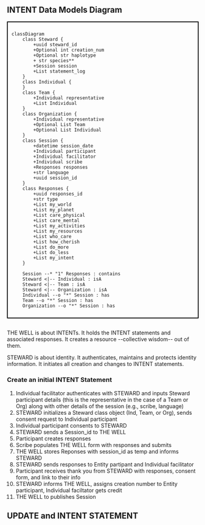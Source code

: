 ## INTENT Data Models Diagram

<div style="border: 2px solid black; padding: 10px;">

```mermaid
classDiagram
    class Steward {
        +uuid steward_id
        +Optional int creation_num
        +Optional str haplotype
        + str species**
        +Session session
        +List statement_log
    }
    class Individual {
    }
    class Team {
        +Individual representative
        +List Individual
    }
    class Organization {
        +Individual representative
        +Optional List Team
        +Optional List Individual
    }
    class Session {
        +datetime session_date
        +Individual participant
        +Individual facilitator
        +Individual scribe
        +Responses responses
        +str language
        +uuid session_id
    }
    class Responses {
        +uuid responses_id
        +str type
        +List my_world
        +List my_planet
        +List care_physical
        +List care_mental
        +List my_activities
        +List my_resources
        +List who_care
        +List how_cherish
        +List do_more
        +List do_less
        +List my_intent
    }

    Session --* "1" Responses : contains
    Steward <|-- Individual : isA
    Steward <|-- Team : isA
    Steward <|-- Organization : isA
    Individual --o "*" Session : has
    Team --o "*" Session : has
    Organization --o "*" Session : has

```

</div>

## 
THE WELL is about INTENTs. It holds the INTENT statements and associated responses. It creates a resource --collective wisdom-- out of them.  

STEWARD is about identity. It authenticates, maintains and protects identity information. It initiates all creation and changes to INTENT statements.



### Create an initial INTENT Statement
1. Individual facilitator authenticates with STEWARD and inputs Steward participant details (this is the representative in the case of a Team or Org) along with other details of the session (e.g., scribe, language)
3. STEWARD initializes a Steward class object (Ind, Team, or Org), sends consent request to Individual participant
4. Individual participant consents to STEWARD
5. STEWARD sends a Session_id to THE WELL
6. Participant creates responses
7. Scribe populates THE WELL form with responses and submits 
8. THE WELL stores Reponses with session_id as temp and informs STEWARD 
9. STEWARD sends responses to Entity partipant and Individual facilitator
10. Participant receives thank you from STEWARD with responses, consent form, and link to their info
11. STEWARD informs THE WELL, assigns creation number to Entity participant, Individual faciltator gets credit
12. THE WELL to publishes Session  

## UPDATE and INTENT STATEMENT
